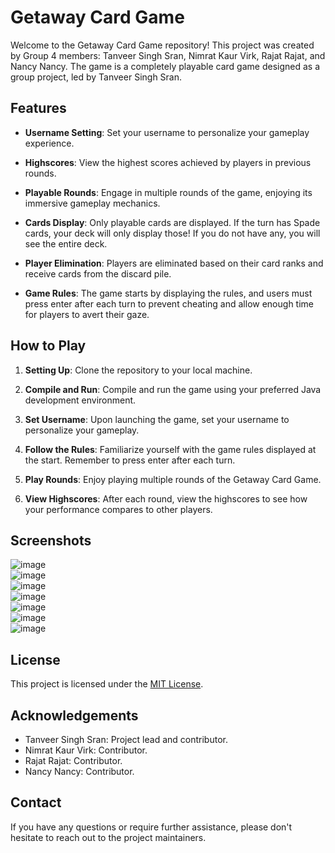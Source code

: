 # Getaway Card Game

Welcome to the Getaway Card Game repository! This project was created by Group 4 members: Tanveer Singh Sran, Nimrat Kaur Virk, Rajat Rajat, and Nancy Nancy. The game is a completely playable card game designed as a group project, led by Tanveer Singh Sran.

## Features

- **Username Setting**: Set your username to personalize your gameplay experience.

- **Highscores**: View the highest scores achieved by players in previous rounds.

- **Playable Rounds**: Engage in multiple rounds of the game, enjoying its immersive gameplay mechanics.

- **Cards Display**: Only playable cards are displayed. If the turn has Spade cards, your deck will only display those! If you do not have any, you will see the entire deck.

- **Player Elimination**: Players are eliminated based on their card ranks and receive cards from the discard pile.

- **Game Rules**: The game starts by displaying the rules, and users must press enter after each turn to prevent cheating and allow enough time for players to avert their gaze.

## How to Play

1. **Setting Up**: Clone the repository to your local machine.

2. **Compile and Run**: Compile and run the game using your preferred Java development environment.

3. **Set Username**: Upon launching the game, set your username to personalize your gameplay.

4. **Follow the Rules**: Familiarize yourself with the game rules displayed at the start. Remember to press enter after each turn.

5. **Play Rounds**: Enjoy playing multiple rounds of the Getaway Card Game.

6. **View Highscores**: After each round, view the highscores to see how your performance compares to other players.

## Screenshots
![image](https://github.com/tanveersran/cardgame-group4/assets/102448857/c5a77281-807c-4157-a43f-bfe282362e25) <br>
![image](https://github.com/tanveersran/cardgame-group4/assets/102448857/27546764-aa93-41e0-9025-fe940f9037bd) <br>
![image](https://github.com/tanveersran/cardgame-group4/assets/102448857/071e66fd-db53-45dd-b699-161f84599ab8)<br>
![image](https://github.com/tanveersran/cardgame-group4/assets/102448857/9b251b24-374f-4301-8d60-8b82a1c00697)<br>
![image](https://github.com/tanveersran/cardgame-group4/assets/102448857/1aac8afb-a5b9-4a7d-8901-c4aff4aac7c6)<br>
![image](https://github.com/tanveersran/cardgame-group4/assets/102448857/832e4cb2-e946-40e3-87da-a59cb187f001)<br>
![image](https://github.com/tanveersran/cardgame-group4/assets/102448857/c7dc14a5-848e-4122-8d11-6c4babb115fb)


## License

This project is licensed under the [MIT License](LICENSE).

## Acknowledgements

- Tanveer Singh Sran: Project lead and contributor.
- Nimrat Kaur Virk: Contributor.
- Rajat Rajat: Contributor.
- Nancy Nancy: Contributor.

## Contact

If you have any questions or require further assistance, please don't hesitate to reach out to the project maintainers.
